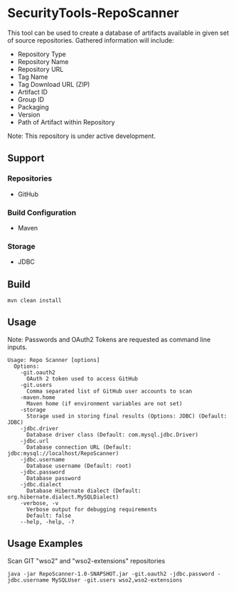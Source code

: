 # SecurityTools-RepoScanner

This tool can be used to create a database of artifacts available in given set of source repositories. Gathered information will include:
* Repository Type
* Repository Name
* Repository URL
* Tag Name
* Tag Download URL (ZIP)
* Artifact ID
* Group ID
* Packaging 
* Version 
* Path of Artifact within Repository 

Note: This repository is under active development. 

## Support
### Repositories
* GitHub
### Build Configuration
* Maven
### Storage
* JDBC

## Build
```
mvn clean install 
```
## Usage 
Note: Passwords and OAuth2 Tokens are requested as command line inputs.
```
Usage: Repo Scanner [options]
  Options:
    -git.oauth2
      OAuth 2 token used to access GitHub
    -git.users
      Comma separated list of GitHub user accounts to scan
    -maven.home
      Maven home (if environment variables are not set)
    -storage
      Storage used in storing final results (Options: JDBC) (Default: JDBC)
    -jdbc.driver
      Database driver class (Default: com.mysql.jdbc.Driver)
    -jdbc.url
      Database connection URL (Default: jdbc:mysql://localhost/RepoScanner)
    -jdbc.username
      Database username (Default: root)
    -jdbc.password
      Database password
    -jdbc.dialect
      Database Hibernate dialect (Default: org.hibernate.dialect.MySQLDialect)
    -verbose, -v
      Verbose output for debugging requirements
      Default: false
    --help, -help, -?
```
## Usage Examples
Scan GIT "wso2" and "wso2-extensions" repositories
```
java -jar RepoScanner-1.0-SNAPSHOT.jar -git.oauth2 -jdbc.password -jdbc.username MySQLUser -git.users wso2,wso2-extensions
```
